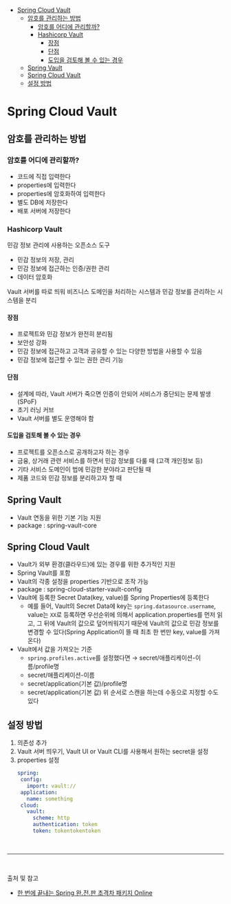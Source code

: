 - [Spring Cloud Vault](#spring-cloud-vault)
  - [암호를 관리하는 방법](#암호를-관리하는-방법)
    - [암호를 어디에 관리할까?](#암호를-어디에-관리할까)
    - [Hashicorp Vault](#hashicorp-vault)
      - [장점](#장점)
      - [단점](#단점)
      - [도입을 검토해 볼 수 있는 경우](#도입을-검토해-볼-수-있는-경우)
  - [Spring Vault](#spring-vault)
  - [Spring Cloud Vault](#spring-cloud-vault-1)
  - [설정 방법](#설정-방법)

# Spring Cloud Vault

## 암호를 관리하는 방법

### 암호를 어디에 관리할까?
- 코드에 직접 입력한다
- properties에 입력한다
- properties에 암호화하여 입력한다
- 별도 DB에 저장한다
- 배포 서버에 저장한다

### Hashicorp Vault
민감 정보 관리에 사용하는 오픈소스 도구

- 민감 정보의 저장, 관리
- 민감 정보에 접근하는 인증/권한 관리
- 데이터 암호화

Vault 서버를 따로 띄워 비즈니스 도메인을 처리하는 시스템과 민감 정보를 관리하는 시스템을 분리

#### 장점
- 프로젝트와 민감 정보가 완전히 분리됨
- 보안성 강화
- 민감 정보에 접근하고 고객과 공유할 수 있는 다양한 방법을 사용할 수 있음
- 민감 정보에 접근할 수 있는 권한 관리 기능

#### 단점
- 설계에 따라, Vault 서버가 죽으면 인증이 안되어 서비스가 중단되는 문제 발생(SPoF)
- 초기 러닝 커브
- Vault 서버를 별도 운영해야 함

#### 도입을 검토해 볼 수 있는 경우
- 프로젝트를 오픈소스로 공개하고자 하는 경우
- 금융, 상거래 관련 서비스를 하면서 민감 정보를 다룰 때 (고객 개인정보 등)
- 기타 서비스 도메인이 법에 민감한 분야라고 판단될 때
- 제품 코드와 민감 정보를 분리하고자 할 때

## Spring Vault
- Vault 연동을 위한 기본 기능 지원
- package : spring-vault-core

## Spring Cloud Vault
- Vault가 외부 환경(클라우드)에 있는 경우를 위한 추가적인 지원
- Spring Vault를 포함
- Vault의 각종 설정을 properties 기반으로 조작 가능
- package : spring-cloud-starter-vault-config
- Vault에 등록한 Secret Data(key, value)를 Spring Properties에 등록한다
  - 예를 들어, Vault의 Secret Data에 key는 `spring.datasource.username`, value는 `XX`로 등록하면 우선순위에 의해서 application.properties를 먼저 읽고, 그 뒤에 Vault의 값으로 덮어씌워지기 때문에 Vault의 값으로 민감 정보를 변경할 수 있다(Spring Application이 뜰 때 최초 한 번만 key, value를 가져온다)
- Vault에서 값을 가져오는 기준
  - `spring.profiles.active`를 설정했다면 → secret/애플리케이션-이름/profile명
  - secret/애플리케이션-이름
  - secret/application(기본 값)/profile명
  - secret/application(기본 값)
  위 순서로 스캔을 하는데 수동으로 지정할 수도 있다

## 설정 방법
1. 의존성 추가
2. Vault 서버 띄우기, Vault UI or Vault CLI를 사용해서 원하는 secret을 설정
3. properties 설정
   ```yml
   spring:
    config:
      import: vault://
    application:
      name: something
    cloud:
      vault:
        scheme: http
        authentication: token
        token: tokentokentoken
   ```

<br/>

---

<br/>

출처 및 참고
- [한 번에 끝내는 Spring 완.전.판 초격차 패키지 Online](https://fastcampus.co.kr/dev_online_spring)